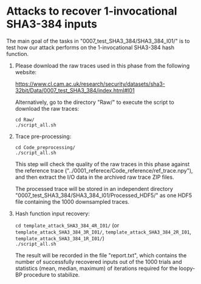 # Attacks to recover 1-invocational SHA3-384 inputs

The main goal of the tasks in "0007\_test\_SHA3\_384/SHA3\_384\_I01/" is to test how our attack performs on the 1-invocational SHA3-384 hash function.

1. Please download the raw traces used in this phase from the following website:

	https://www.cl.cam.ac.uk/research/security/datasets/sha3-32bit/Data/0007_test_SHA3_384/index.html#I01

   Alternatively, go to the directory "Raw/" to execute the script to download the raw traces:

	`cd Raw/`  
	`./script_all.sh`  

2. Trace pre-processing:

	`cd Code_preprocessing/`  
	`./script_all.sh`  

   This step will check the quality of the raw traces in this phase against the reference trace ("../0001\_referece/Code\_reference/ref\_trace.npy"), and then extract the I/O data in the archived raw trace ZIP files.

   The processed trace will be stored in an independent directory "0007\_test\_SHA3\_384/SHA3\_384\_I01/Processed\_HDF5/" as one HDF5 file containing the 1000 downsampled traces.

3. Hash function input recovery:

	`cd template_attack_SHA3_384_4R_I01/` (or `template_attack_SHA3_384_3R_I01/`, `template_attack_SHA3_384_2R_I01`, `template_attack_SHA3_384_1R_I01/`)  
	`./script_all.sh`  

   The result will be recorded in the file "report.txt", which contains the number of successfully recovered inputs out of the 1000 trials and statistics (mean, median, maximum) of iterations required for the loopy-BP procedure to stabilize.
